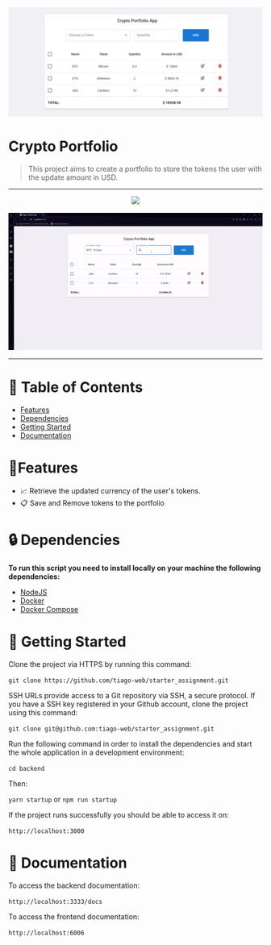 
<p align="center">
   <img src=".github/crypto-portfolio.PNG"/>
</p>

# Crypto Portfolio

> This project aims to create a portfolio to store the tokens the user with the update amount in USD.

---

<p align="center"><img src=".github/gif1.mp4?raw=true"/></p>
<p align="center"><img src=".github/gif2.gif?raw=true"/></p>

---

# :pushpin: Table of Contents

* [Features](#link-features)
* [Dependencies](#lock-dependencies)
* [Getting Started](#checkered_flag-getting-started)
* [Documentation](#page_with_curl-documentation)


# :link:Features

* 📈 Retrieve the updated currency of the user's tokens.
* 📋 Save and Remove tokens to the portfolio


# :lock: Dependencies

**To run this script you need to install locally on your machine the following dependencies:**

* [NodeJS](https://nodejs.org/en/download/)
* [Docker](https://docs.docker.com/desktop/#download-and-install)
* [Docker Compose](https://docs.docker.com/compose/install/)

# :checkered_flag: Getting Started

Clone the project via HTTPS by running this command:

`git clone https://github.com/tiago-web/starter_assignment.git`

SSH URLs provide access to a Git repository via SSH, a secure protocol. If you have a SSH key registered in your Github account, clone the project using this command:

`git clone git@github.com:tiago-web/starter_assignment.git`

Run the following command in order to install the dependencies and start the whole application in a development environment:

`cd backend`

Then:

`yarn startup` or `npm run startup`

If the project runs successfully you should be able to access it on:

`http://localhost:3000`


# :page_with_curl: Documentation

To access the backend documentation:

`http://localhost:3333/docs`

To access the frontend documentation:

`http://localhost:6006`
